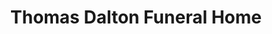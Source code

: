 ---
title: "Thomas Dalton Funeral Home"
url: /new-hyde-park/thomas-dalton-funeral-home/
shop: funeral directors
---